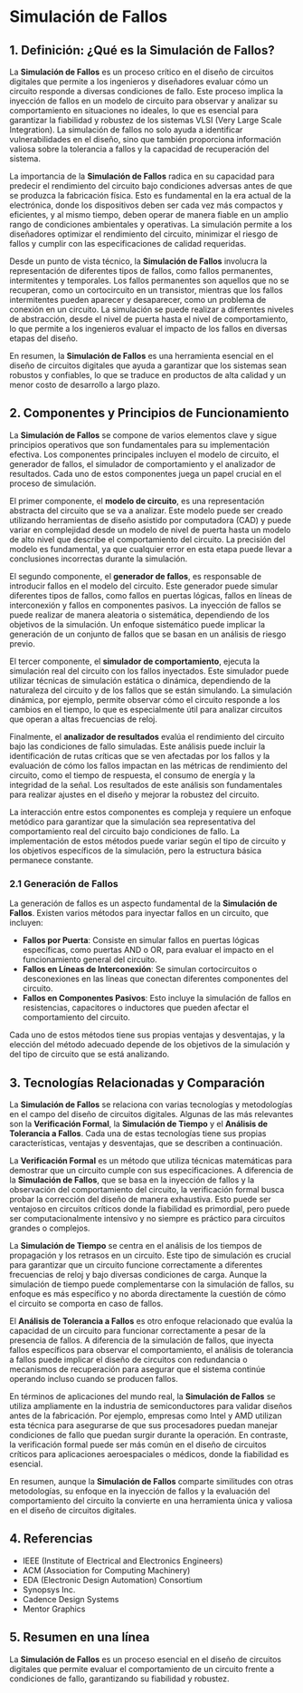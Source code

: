 # Simulación de Fallos

## 1. Definición: ¿Qué es la **Simulación de Fallos**?
La **Simulación de Fallos** es un proceso crítico en el diseño de circuitos digitales que permite a los ingenieros y diseñadores evaluar cómo un circuito responde a diversas condiciones de fallo. Este proceso implica la inyección de fallos en un modelo de circuito para observar y analizar su comportamiento en situaciones no ideales, lo que es esencial para garantizar la fiabilidad y robustez de los sistemas VLSI (Very Large Scale Integration). La simulación de fallos no solo ayuda a identificar vulnerabilidades en el diseño, sino que también proporciona información valiosa sobre la tolerancia a fallos y la capacidad de recuperación del sistema.

La importancia de la **Simulación de Fallos** radica en su capacidad para predecir el rendimiento del circuito bajo condiciones adversas antes de que se produzca la fabricación física. Esto es fundamental en la era actual de la electrónica, donde los dispositivos deben ser cada vez más compactos y eficientes, y al mismo tiempo, deben operar de manera fiable en un amplio rango de condiciones ambientales y operativas. La simulación permite a los diseñadores optimizar el rendimiento del circuito, minimizar el riesgo de fallos y cumplir con las especificaciones de calidad requeridas.

Desde un punto de vista técnico, la **Simulación de Fallos** involucra la representación de diferentes tipos de fallos, como fallos permanentes, intermitentes y temporales. Los fallos permanentes son aquellos que no se recuperan, como un cortocircuito en un transistor, mientras que los fallos intermitentes pueden aparecer y desaparecer, como un problema de conexión en un circuito. La simulación se puede realizar a diferentes niveles de abstracción, desde el nivel de puerta hasta el nivel de comportamiento, lo que permite a los ingenieros evaluar el impacto de los fallos en diversas etapas del diseño.

En resumen, la **Simulación de Fallos** es una herramienta esencial en el diseño de circuitos digitales que ayuda a garantizar que los sistemas sean robustos y confiables, lo que se traduce en productos de alta calidad y un menor costo de desarrollo a largo plazo.

## 2. Componentes y Principios de Funcionamiento
La **Simulación de Fallos** se compone de varios elementos clave y sigue principios operativos que son fundamentales para su implementación efectiva. Los componentes principales incluyen el modelo de circuito, el generador de fallos, el simulador de comportamiento y el analizador de resultados. Cada uno de estos componentes juega un papel crucial en el proceso de simulación.

El primer componente, el **modelo de circuito**, es una representación abstracta del circuito que se va a analizar. Este modelo puede ser creado utilizando herramientas de diseño asistido por computadora (CAD) y puede variar en complejidad desde un modelo de nivel de puerta hasta un modelo de alto nivel que describe el comportamiento del circuito. La precisión del modelo es fundamental, ya que cualquier error en esta etapa puede llevar a conclusiones incorrectas durante la simulación.

El segundo componente, el **generador de fallos**, es responsable de introducir fallos en el modelo del circuito. Este generador puede simular diferentes tipos de fallos, como fallos en puertas lógicas, fallos en líneas de interconexión y fallos en componentes pasivos. La inyección de fallos se puede realizar de manera aleatoria o sistemática, dependiendo de los objetivos de la simulación. Un enfoque sistemático puede implicar la generación de un conjunto de fallos que se basan en un análisis de riesgo previo.

El tercer componente, el **simulador de comportamiento**, ejecuta la simulación real del circuito con los fallos inyectados. Este simulador puede utilizar técnicas de simulación estática o dinámica, dependiendo de la naturaleza del circuito y de los fallos que se están simulando. La simulación dinámica, por ejemplo, permite observar cómo el circuito responde a los cambios en el tiempo, lo que es especialmente útil para analizar circuitos que operan a altas frecuencias de reloj.

Finalmente, el **analizador de resultados** evalúa el rendimiento del circuito bajo las condiciones de fallo simuladas. Este análisis puede incluir la identificación de rutas críticas que se ven afectadas por los fallos y la evaluación de cómo los fallos impactan en las métricas de rendimiento del circuito, como el tiempo de respuesta, el consumo de energía y la integridad de la señal. Los resultados de este análisis son fundamentales para realizar ajustes en el diseño y mejorar la robustez del circuito.

La interacción entre estos componentes es compleja y requiere un enfoque metódico para garantizar que la simulación sea representativa del comportamiento real del circuito bajo condiciones de fallo. La implementación de estos métodos puede variar según el tipo de circuito y los objetivos específicos de la simulación, pero la estructura básica permanece constante.

### 2.1 Generación de Fallos
La generación de fallos es un aspecto fundamental de la **Simulación de Fallos**. Existen varios métodos para inyectar fallos en un circuito, que incluyen:

- **Fallos por Puerta**: Consiste en simular fallos en puertas lógicas específicas, como puertas AND o OR, para evaluar el impacto en el funcionamiento general del circuito.
- **Fallos en Líneas de Interconexión**: Se simulan cortocircuitos o desconexiones en las líneas que conectan diferentes componentes del circuito.
- **Fallos en Componentes Pasivos**: Esto incluye la simulación de fallos en resistencias, capacitores o inductores que pueden afectar el comportamiento del circuito.

Cada uno de estos métodos tiene sus propias ventajas y desventajas, y la elección del método adecuado depende de los objetivos de la simulación y del tipo de circuito que se está analizando.

## 3. Tecnologías Relacionadas y Comparación
La **Simulación de Fallos** se relaciona con varias tecnologías y metodologías en el campo del diseño de circuitos digitales. Algunas de las más relevantes son la **Verificación Formal**, la **Simulación de Tiempo** y el **Análisis de Tolerancia a Fallos**. Cada una de estas tecnologías tiene sus propias características, ventajas y desventajas, que se describen a continuación.

La **Verificación Formal** es un método que utiliza técnicas matemáticas para demostrar que un circuito cumple con sus especificaciones. A diferencia de la **Simulación de Fallos**, que se basa en la inyección de fallos y la observación del comportamiento del circuito, la verificación formal busca probar la corrección del diseño de manera exhaustiva. Esto puede ser ventajoso en circuitos críticos donde la fiabilidad es primordial, pero puede ser computacionalmente intensivo y no siempre es práctico para circuitos grandes o complejos.

La **Simulación de Tiempo** se centra en el análisis de los tiempos de propagación y los retrasos en un circuito. Este tipo de simulación es crucial para garantizar que un circuito funcione correctamente a diferentes frecuencias de reloj y bajo diversas condiciones de carga. Aunque la simulación de tiempo puede complementarse con la simulación de fallos, su enfoque es más específico y no aborda directamente la cuestión de cómo el circuito se comporta en caso de fallos.

El **Análisis de Tolerancia a Fallos** es otro enfoque relacionado que evalúa la capacidad de un circuito para funcionar correctamente a pesar de la presencia de fallos. A diferencia de la simulación de fallos, que inyecta fallos específicos para observar el comportamiento, el análisis de tolerancia a fallos puede implicar el diseño de circuitos con redundancia o mecanismos de recuperación para asegurar que el sistema continúe operando incluso cuando se producen fallos.

En términos de aplicaciones del mundo real, la **Simulación de Fallos** se utiliza ampliamente en la industria de semiconductores para validar diseños antes de la fabricación. Por ejemplo, empresas como Intel y AMD utilizan esta técnica para asegurarse de que sus procesadores puedan manejar condiciones de fallo que puedan surgir durante la operación. En contraste, la verificación formal puede ser más común en el diseño de circuitos críticos para aplicaciones aeroespaciales o médicos, donde la fiabilidad es esencial.

En resumen, aunque la **Simulación de Fallos** comparte similitudes con otras metodologías, su enfoque en la inyección de fallos y la evaluación del comportamiento del circuito la convierte en una herramienta única y valiosa en el diseño de circuitos digitales.

## 4. Referencias
- IEEE (Institute of Electrical and Electronics Engineers)
- ACM (Association for Computing Machinery)
- EDA (Electronic Design Automation) Consortium
- Synopsys Inc.
- Cadence Design Systems
- Mentor Graphics

## 5. Resumen en una línea
La **Simulación de Fallos** es un proceso esencial en el diseño de circuitos digitales que permite evaluar el comportamiento de un circuito frente a condiciones de fallo, garantizando su fiabilidad y robustez.